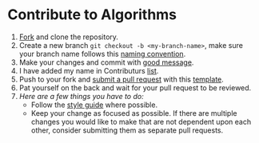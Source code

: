 # Contribute to Algorithms

1. [Fork][fork] and clone the repository.
1. Create a new branch `git checkout -b <my-branch-name>`, make sure your branch name follows this [naming convention][branch_name].
1. Make your changes and commit with [good message][commit_tips].
2. I have added my name in Contributurs [list][ontributor].
3. Push to your fork and [submit a pull request][compare] with this [template][pr_template].
4. Pat yourself on the back and wait for your pull request to be reviewed.
5. *Here are a few things you have to do:*
   - Follow the [style guide][style_guide] where possible.
   - Keep your change as focused as possible. If there are multiple changes you would like to make that are not dependent upon each other, consider submitting them as separate pull requests.

[ontributor]: https://github.com/hammadmajid/algorithms/tree/master#contributors
[fork]: https://github.com/hammadmajid/algorithms/fork
[compare]: https://github.com/hammadmajid/algorithms/compare
[pr_template]: ./.github/pull_request_template.md
[style_guide]: https://google.github.io/styleguide/cppguide.html
[branch_name]: https://github.com/agis/git-style-guide#branches
[commit_tips]: https://github.com/agis/git-style-guide#messages
